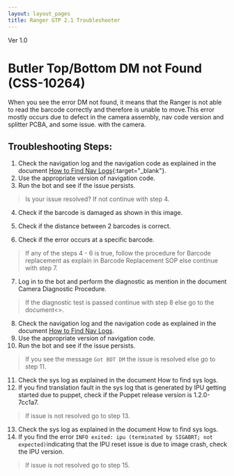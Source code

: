 ```yaml
---
layout: layout_pages
title: Ranger GTP 2.1 Troubleshooter
---
```


Ver 1.0

# Butler Top/Bottom DM not Found (CSS-10264)
When you see the error DM not found, it means that the Ranger is not able to read the barcode correctly and therefore is unable to move.This error mostly occurs due to defect in the camera assembly, nav code version and splitter PCBA, and some issue. with the camera.


## Troubleshooting Steps:
1. Check the navigation log and the navigation code as explained in the document [How to Find Nav Logs](find-nav-logs.md){:target="_blank"}.
2. Use the appropriate version of navigation code.
3. Run the bot and see if the issue persists.

> Is your issue resolved? If not continue with step 4.

4. Check if the barcode is damaged as shown in this image.

5. Check if the distance between 2 barcodes is correct.
6. Check if the error occurs at a specific barcode.

> If any of the steps 4 - 6 is true, follow the procedure for Barcode replacement as explain in Barcode Replacement SOP else continue with step 7.

7. Log in to the bot and perform the diagnostic as mention in the document Camera Diagnostic Procedure.

> If the diagnostic test is passed continue with step 8 else go to the document<>. 

8. Check the navigation log and the navigation code as explained in the document [How to Find Nav Logs](find-nav-logs.md).
9. Use the appropriate version of navigation code.
10. Run the bot and see if the issue persists. 

> If you see the message `Got BOT DM` the issue is resolved else go to step 11.

11. Check the sys log as explained in the document How to find sys logs.
12. If you find translation fault in the sys log that is generated by IPU getting started due to puppet, check if the Puppet release version is 1.2.0-7cc1a7.

> If issue is not resolved go to step 13.

13. Check the sys log as explained in the document How to find sys logs.
14. If you find the error `INFO exited: ipu (terminated by SIGABRT; not expected)`indicating that the IPU reset issue is due to image crash, check the IPU version.

> If issue is not resolved go to step 15.
